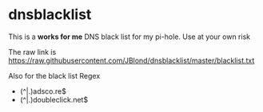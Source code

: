 # dnsblacklist

This is a **works for me** DNS black list for my pi-hole. Use at your own risk


The raw link is https://raw.githubusercontent.com/JBlond/dnsblacklist/master/blacklist.txt

Also for the black list Regex

- (^|\.)adsco\.re$
- (^|\.)doubleclick\.net$
